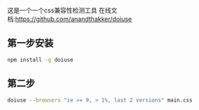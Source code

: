 这是一个一个css兼容性检测工具
在线文档:https://github.com/anandthakker/doiuse

## 第一步安装

```Bash
npm install -g doiuse
```

## 第二步

```bash
doiuse --browsers "ie >= 9, > 1%, last 2 versions" main.css
```

